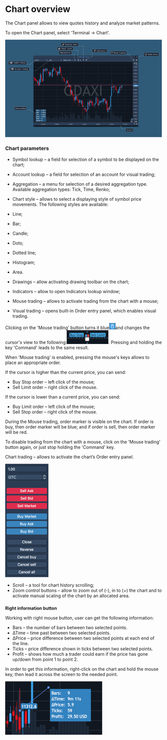# Chart overview

The Chart panel allows to view quotes history and analyze market patterns.

To open the Chart panel, select 'Terminal -&gt; Chart'.

![](../../../.gitbook/assets/test-chart.png)

### Chart parameters

* Symbol lookup – a field for selection of a symbol to be displayed on the chart;
* Account lookup – a field for selection of an account for visual trading;
* Aggregation – a menu for selection of a desired aggregation type. Available aggregation types: Tick, Time, Renko;
*  Chart style – allows to select a displaying style of symbol price movements. The following styles are available:

  * Line;
  * Bar;
  * Candle;
  * Dots;
  * Dotted line;
  * Histogram;
  * Area.

* Drawings – allow activating drawing toolbar on the chart;
* Indicators – allow to open Indicators lookup window;
* Mouse trading – allows to activate trading from the chart with a mouse;
* Visual trading – opens built-in Order entry panel, which enables visual trading.

Clicking on the 'Mouse trading' button turns it blue![](../../../.gitbook/assets/mouse-small.png)and changes the cursor's view to the following:![](../../../.gitbook/assets/mouse-trading-small.png). 
Pressing and holding the key 'Command' leads to the same result. 

When 'Mouse trading' is enabled, pressing the mouse's keys allows to place an appropriate order.

If the cursor is higher than the current price, you can send:

* Buy Stop order – left click of the mouse;
* Sell Limit order – right click of the mouse.

If the cursor is lower than a current price, you can send:

* Buy Limit order – left click of the mouse;
* Sell Stop order – right click of the mouse.

During the Mouse trading, order marker is visible on the chart. If order is buy, then order marker will be blue; and if order is sell, then order marker will be red.

To disable trading from the chart with a mouse, click on the 'Mouse trading' button again, or just stop holding the 'Command' key.

Chart trading – allows to activate the chart’s Order entry panel.

![](../../../.gitbook/assets/oe-small.png)

* Scroll – a tool for chart history scrolling;
* Zoom control buttons – allow to zoom out of \(-\), in to \(+\) the chart and to activate manual scaling of the chart by an allocated area.

### 
**Right information button**

Working with right mouse button, user can get the following information:

* Bars – the number of bars between two selected points.
* ∆Time – time past between two selected points.
* ∆Price – price difference between two selected points at each end of the line.
* Ticks – price difference shown in ticks between two selected points.
* Profit – shows how much a trader could earn if the price has gone up/down from point 1 to point 2. 

In order to get this information, right-click on the chart and hold the mouse key, then lead it across the screen to the needed point.

![](../../../.gitbook/assets/right-button-small.png)



